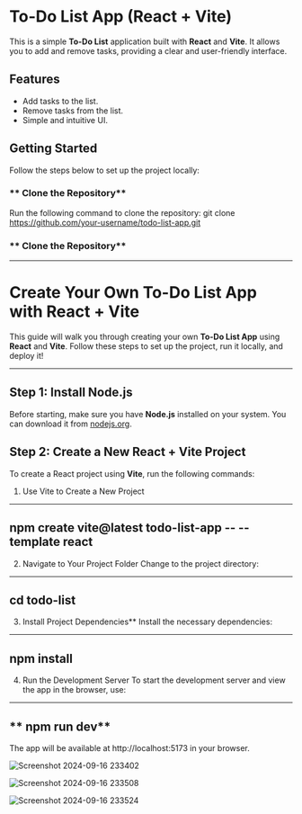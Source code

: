 # **To-Do List App** (React + Vite)

This is a simple **To-Do List** application built with **React** and **Vite**. It allows you to add and remove tasks, providing a clear and user-friendly interface.

## **Features**
- Add tasks to the list.
- Remove tasks from the list.
- Simple and intuitive UI.

## **Getting Started**

Follow the steps below to set up the project locally:

### ** Clone the Repository**

Run the following command to clone the repository:
git clone https://github.com/your-username/todo-list-app.git
### ** Clone the Repository**

---------------------------------------
# **Create Your Own To-Do List App with React + Vite**

This guide will walk you through creating your own **To-Do List App** using **React** and **Vite**. Follow these steps to set up the project, run it locally, and deploy it!

---

## Step 1: Install Node.js

Before starting, make sure you have **Node.js** installed on your system. You can download it from [nodejs.org](https://nodejs.org/).



## **Step 2: Create a New React + Vite Project**

To create a React project using **Vite**, run the following commands:


 1. Use Vite to Create a New Project
--------------------------------------------------
 npm create vite@latest todo-list-app -- --template react
--------------------------------------------------------------------


2. Navigate to Your Project Folder
Change to the project directory:
-----------------------------
 cd todo-list
-------------------------------

3. Install Project Dependencies**
Install the necessary dependencies:
----------------
npm install
----------------------------

4. Run the Development Server
To start the development server and view the app in the browser, use:
-------------------
** npm run dev**
-------------------


The app will be available at http://localhost:5173 in your browser.

![Screenshot 2024-09-16 233402](https://github.com/user-attachments/assets/f01fa313-689d-4cde-8360-37900105a533)

![Screenshot 2024-09-16 233508](https://github.com/user-attachments/assets/2ed6093b-1f55-452b-977f-1e5b51227967)

![Screenshot 2024-09-16 233524](https://github.com/user-attachments/assets/7f3eefbc-c22d-4ed1-b0e0-a2333093f2e3)



